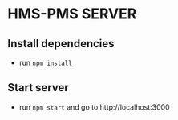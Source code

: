 # HMS-PMS SERVER

## Install dependencies
* run `npm install`

## Start server
* run `npm start` and go to http://localhost:3000

